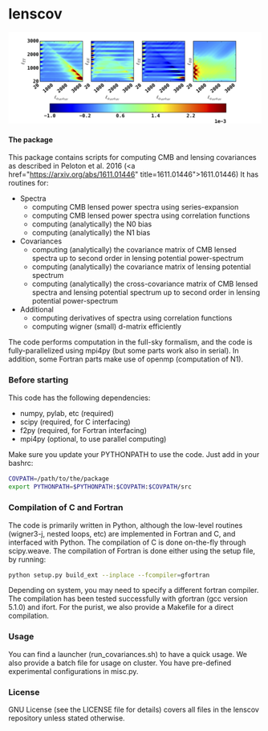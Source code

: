 lenscov
==

![ScreenShot](https://github.com/JulienPeloton/lenscov/blob/master/additional_files/covariances_phixCMB_triangle_MV_CMB-S4.png)

#### The package
This package contains scripts for computing CMB and lensing covariances
as described in Peloton et al. 2016 (<a href="https://arxiv.org/abs/1611.01446" title=1611.01446">1611.01446</a>)
It has routines for:
* Spectra
    * computing CMB lensed power spectra using series-expansion
    * computing CMB lensed power spectra using correlation functions
    * computing (analytically) the N0 bias
    * computing (analytically) the N1 bias
* Covariances
    * computing (analytically) the covariance matrix of
      CMB lensed spectra up to second order in lensing potential power-spectrum
    * computing (analytically) the covariance matrix of
      lensing potential spectrum
    * computing (analytically) the cross-covariance matrix of
      CMB lensed spectra and lensing potential spectrum up to
      second order in lensing potential power-spectrum
* Additional
    * computing derivatives of spectra using correlation functions
    * computing wigner (small) d-matrix efficiently

The code performs computation in the full-sky formalism, and
the code is fully-parallelized using mpi4py (but some parts work also in serial).
In addition, some Fortran parts make use of openmp (computation of N1).

### Before starting
This code has the following dependencies:
* numpy, pylab, etc (required)
* scipy (required, for C interfacing)
* f2py (required, for Fortran interfacing)
* mpi4py (optional, to use parallel computing)

Make sure you update your PYTHONPATH to use the code.
Just add in your bashrc:
```bash
COVPATH=/path/to/the/package
export PYTHONPATH=$PYTHONPATH:$COVPATH:$COVPATH/src
```

### Compilation of C and Fortran
The code is primarily written in Python, although the low-level routines
(wigner3-j, nested loops, etc) are implemented in Fortran and C,
and interfaced with Python. The compilation of C is done on-the-fly
through scipy.weave. The compilation of Fortran is done either using the
setup file, by running:
```bash
python setup.py build_ext --inplace --fcompiler=gfortran
```
Depending on system, you may need to specify a different fortran compiler.
The compilation has been tested successfully with gfortran (gcc version 5.1.0) and ifort.
For the purist, we also provide a Makefile for a direct compilation.

### Usage
You can find a launcher (run_covariances.sh) to have a quick usage.
We also provide a batch file for usage on cluster.
You have pre-defined experimental configurations in misc.py.

### License
GNU License (see the LICENSE file for details) covers all files
in the lenscov repository unless stated otherwise.
